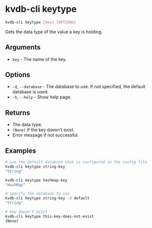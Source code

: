 # kvdb-cli keytype

```sh
kvdb-cli keytype [key] [OPTIONS]
```

Gets the data type of the value a key is holding.

## Arguments

- `key` - The name of the key.

## Options

- `-d`, `--database` - The database to use. If not specified, the default database is used.
- `-h`, `--help` - Show help page.

## Returns

- The data type.
- `(None)` if the key doesn't exist.
- Error message if not successful.

## Examples

```sh
# use the default database that is configured in the config file
kvdb-cli keytype string-key
"String"

kvdb-cli keytype hashmap-key
"HashMap"

# specify the database to use
kvdb-cli keytype string-key -d default
"String"

# key doesn't exist
kvdb-cli keytype this-key-does-not-exist
(None)
```